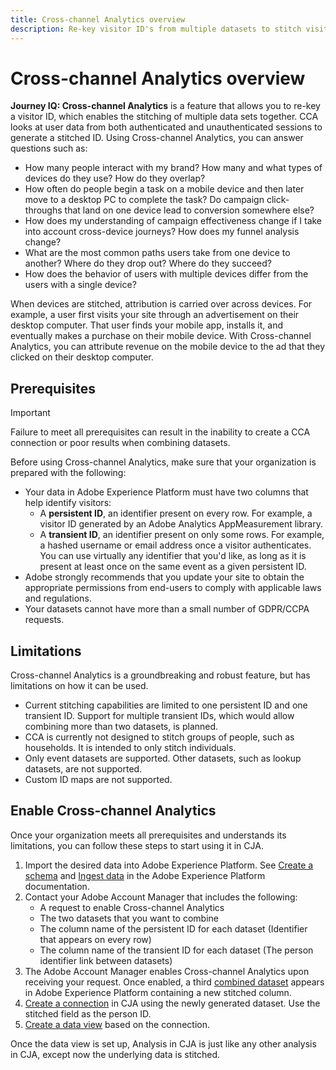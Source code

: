 ```yaml
---
title: Cross-channel Analytics overview
description: Re-key visitor ID's from multiple datasets to stitch visitors together.
---
```


# Cross-channel Analytics overview

**Journey IQ: Cross-channel Analytics** is a feature that allows you to re-key a visitor ID, which enables the stitching of multiple data sets together. CCA looks at user data from both authenticated and unauthenticated sessions to generate a stitched ID. Using Cross-channel Analytics, you can answer questions such as:

* How many people interact with my brand? How many and what types of devices do they use? How do they overlap?
* How often do people begin a task on a mobile device and then later move to a desktop PC to complete the task? Do campaign click-throughs that land on one device lead to conversion somewhere else?
* How does my understanding of campaign effectiveness change if I take into account cross-device journeys? How does my funnel analysis change?
* What are the most common paths users take from one device to another? Where do they drop out? Where do they succeed?
* How does the behavior of users with multiple devices differ from the users with a single device?

When devices are stitched, attribution is carried over across devices. For example, a user first visits your site through an advertisement on their desktop computer. That user finds your mobile app, installs it, and eventually makes a purchase on their mobile device. With Cross-channel Analytics, you can attribute revenue on the mobile device to the ad that they clicked on their desktop computer.

## Prerequisites

>[!IMPORTANT]
>
>Failure to meet all prerequisites can result in the inability to create a CCA connection or poor results when combining datasets.

Before using Cross-channel Analytics, make sure that your organization is prepared with the following:

<!--* A contract must be signed with Adobe that includes the Journey IQ add-on for CJA. -->
* Your data in Adobe Experience Platform must have two columns that help identify visitors:
  * A **persistent ID**, an identifier present on every row. For example, a visitor ID generated by an Adobe Analytics AppMeasurement library.
  * A **transient ID**, an identifier present on only some rows. For example, a hashed username or email address once a visitor authenticates. You can use virtually any identifier that you'd like, as long as it is present at least once on the same event as a given persistent ID.
* Adobe strongly recommends that you update your site to obtain the appropriate permissions from end-users to comply with applicable laws and regulations.
* Your datasets cannot have more than a small number of GDPR/CCPA requests. <!-- what's the limit? -->

## Limitations

Cross-channel Analytics is a groundbreaking and robust feature, but has limitations on how it can be used.

* Current stitching capabilities are limited to one persistent ID and one transient ID. Support for multiple transient IDs, which would allow combining more than two datasets, is planned.
* CCA is currently not designed to stitch groups of people, such as households. It is intended to only stitch individuals.
* Only event datasets are supported. Other datasets, such as lookup datasets, are not supported.
* Custom ID maps are not supported.

## Enable Cross-channel Analytics

Once your organization meets all prerequisites and understands its limitations, you can follow these steps to start using it in CJA.

1. Import the desired data into Adobe Experience Platform. See [Create a schema](https://docs.adobe.com/content/help/en/experience-platform/xdm/tutorials/create-schema-ui.html) and [Ingest data](https://docs.adobe.com/content/help/en/experience-platform/ingestion/home.html) in the Adobe Experience Platform documentation.
1. Contact your Adobe Account Manager that includes the following:
   * A request to enable Cross-channel Analytics
   * The two datasets that you want to combine
   * The column name of the persistent ID for each dataset (Identifier that appears on every row)
   * The column name of the transient ID for each dataset (The person identifier link between datasets)
1. The Adobe Account Manager enables Cross-channel Analytics upon receiving your request. Once enabled, a third [combined dataset](../combined-dataset.md) appears in Adobe Experience Platform containing a new stitched column.
1. [Create a connection](../create-connection.md) in CJA using the newly generated dataset. Use the stitched field as the person ID.
1. [Create a data view](/help/data-views/create-dataview.md) based on the connection.

<!-- talk about backfill, by default its 30 days -->

Once the data view is set up, Analysis in CJA is just like any other analysis in CJA, except now the underlying data is stitched.
